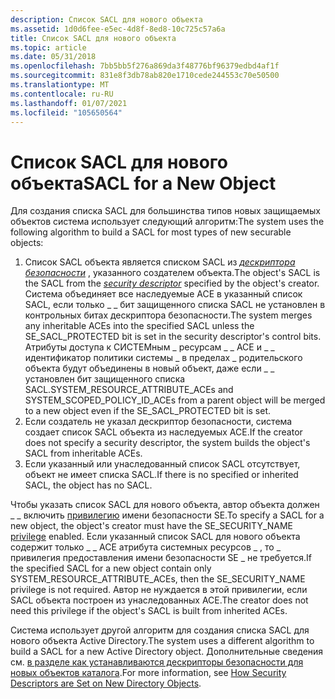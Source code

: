 ```yaml
---
description: Список SACL для нового объекта
ms.assetid: 1d0d6fee-e5ec-4d8f-8ed8-10c725c57a6a
title: Список SACL для нового объекта
ms.topic: article
ms.date: 05/31/2018
ms.openlocfilehash: 7bb5bb5f276a869da3f48776bf96379edbd4af1f
ms.sourcegitcommit: 831e8f3db78ab820e1710cede244553c70e50500
ms.translationtype: MT
ms.contentlocale: ru-RU
ms.lasthandoff: 01/07/2021
ms.locfileid: "105650564"
---
```

# <a name="sacl-for-a-new-object"></a><span data-ttu-id="318be-103">Список SACL для нового объекта</span><span class="sxs-lookup"><span data-stu-id="318be-103">SACL for a New Object</span></span>

<span data-ttu-id="318be-104">Для создания списка SACL для большинства типов новых защищаемых объектов система использует следующий алгоритм:</span><span class="sxs-lookup"><span data-stu-id="318be-104">The system uses the following algorithm to build a SACL for most types of new securable objects:</span></span>

1.  <span data-ttu-id="318be-105">Список SACL объекта является списком SACL из [*дескриптора безопасности*](/windows/desktop/SecGloss/s-gly) , указанного создателем объекта.</span><span class="sxs-lookup"><span data-stu-id="318be-105">The object's SACL is the SACL from the [*security descriptor*](/windows/desktop/SecGloss/s-gly) specified by the object's creator.</span></span> <span data-ttu-id="318be-106">Система объединяет все наследуемые ACE в указанный список SACL, если только \_ \_ бит защищенного списка SACL не установлен в контрольных битах дескриптора безопасности.</span><span class="sxs-lookup"><span data-stu-id="318be-106">The system merges any inheritable ACEs into the specified SACL unless the SE\_SACL\_PROTECTED bit is set in the security descriptor's control bits.</span></span> <span data-ttu-id="318be-107">Атрибуты доступа к СИСТЕМным \_ ресурсам \_ \_ ACE и \_ \_ идентификатор политики системы \_ в пределах \_ родительского объекта будут объединены в новый объект, даже если \_ \_ установлен бит защищенного списка SACL.</span><span class="sxs-lookup"><span data-stu-id="318be-107">SYSTEM\_RESOURCE\_ATTRIBUTE\_ACEs and SYSTEM\_SCOPED\_POLICY\_ID\_ACEs from a parent object will be merged to a new object even if the SE\_SACL\_PROTECTED bit is set.</span></span>
2.  <span data-ttu-id="318be-108">Если создатель не указал дескриптор безопасности, система создает список SACL объекта из наследуемых ACE.</span><span class="sxs-lookup"><span data-stu-id="318be-108">If the creator does not specify a security descriptor, the system builds the object's SACL from inheritable ACEs.</span></span>
3.  <span data-ttu-id="318be-109">Если указанный или унаследованный список SACL отсутствует, объект не имеет списка SACL.</span><span class="sxs-lookup"><span data-stu-id="318be-109">If there is no specified or inherited SACL, the object has no SACL.</span></span>

<span data-ttu-id="318be-110">Чтобы указать список SACL для нового объекта, автор объекта должен \_ \_ включить [привилегию](privileges.md) имени безопасности SE.</span><span class="sxs-lookup"><span data-stu-id="318be-110">To specify a SACL for a new object, the object's creator must have the SE\_SECURITY\_NAME [privilege](privileges.md) enabled.</span></span> <span data-ttu-id="318be-111">Если указанный список SACL для нового объекта содержит только \_ \_ ACE атрибута системных ресурсов \_ , то \_ привилегия предоставления имени безопасности SE \_ не требуется.</span><span class="sxs-lookup"><span data-stu-id="318be-111">If the specified SACL for a new object contain only SYSTEM\_RESOURCE\_ATTRIBUTE\_ACEs, then the SE\_SECURITY\_NAME privilege is not required.</span></span> <span data-ttu-id="318be-112">Автор не нуждается в этой привилегии, если SACL объекта построен из унаследованных ACE.</span><span class="sxs-lookup"><span data-stu-id="318be-112">The creator does not need this privilege if the object's SACL is built from inherited ACEs.</span></span>

<span data-ttu-id="318be-113">Система использует другой алгоритм для создания списка SACL для нового объекта Active Directory.</span><span class="sxs-lookup"><span data-stu-id="318be-113">The system uses a different algorithm to build a SACL for a new Active Directory object.</span></span> <span data-ttu-id="318be-114">Дополнительные сведения см. [в разделе как устанавливаются дескрипторы безопасности для новых объектов каталога](/windows/desktop/AD/how-security-descriptors-are-set-on-new-directory-objects).</span><span class="sxs-lookup"><span data-stu-id="318be-114">For more information, see [How Security Descriptors are Set on New Directory Objects](/windows/desktop/AD/how-security-descriptors-are-set-on-new-directory-objects).</span></span>

 

 
